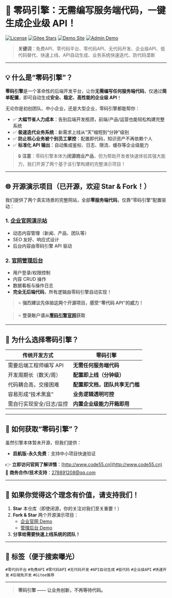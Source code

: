 # 🚀 零码引擎：无需编写服务端代码，一键生成企业级 API！

[![License](https://img.shields.io/badge/license-Proprietary-red)](LICENSE)
[![Gitee Stars](https://gitee.com/nigel139/super-api/badge/star.svg?theme=dark)](https://gitee.com/nigel139/super-api)
[![Demo Site](https://img.shields.io/badge/demo-企业官网-blue)](http://testsite.code55.cn)
[![Admin Demo](https://img.shields.io/badge/demo-管理后台-green)](http://testadmin.code55.cn)

> **关键词**：免费API、零代码平台、零代码API、无代码开发、企业级API、低代码替代、快速上线、API自动生成、业务系统快速迭代、防代码垄断

---

## 💡 什么是“零码引擎”？

**零码引擎**是一个革命性的后端开发平台，让你**无需编写任何服务端代码**，仅通过**简单配置**，即可自动生成**安全、稳定、高性能的企业级 API**！

无论你是初创团队、中小企业，还是大型企业，零码引擎都能帮你：

- ✅ **大幅节省人力成本**：告别后端开发瓶颈，前端/产品/运营也能轻松构建完整系统  
- ✅ **极速迭代业务系统**：新需求上线从“天”缩短到“分钟”级别  
- ✅ **防止核心业务被个别员工掌控**：配置即代码，知识资产不再依赖个人  
- ✅ **标准化 API 输出**：自动集成鉴权、日志、限流、缓存等企业级能力  

> 🔒 **注意**：零码引擎本体为**闭源商业产品**，但为帮助开发者快速体验其强大能力，我们开源了两个基于该引擎构建的完整演示项目！

---

## 🌐 开源演示项目（已开源，欢迎 Star & Fork！）

我们提供了两个真实场景的完整网站，全部**零服务端代码**，仅靠“零码引擎”配置驱动：

### 1. [企业官网演示站](http://testsite.code55.cn)
- 动态内容管理（新闻、产品、团队等）
- SEO 友好、响应式设计
- 后台内容由零码引擎 API 驱动

### 2. [官网管理后台](http://testadmin.code55.cn)
- 用户登录/权限控制
- 内容 CRUD 操作
- 数据看板与操作日志
- **完全无后端代码**，所有逻辑由零码引擎自动实现！

> ⭐ **强烈建议先体验这两个开源项目，感受“零代码 API”的威力！**

> ⭐ **登录账户请从[零码引擎官网](http://www.code55.cn/Home/Demo)获取**

---

## 🎯 为什么选择零码引擎？

| 传统开发方式 | 零码引擎 |
|--------------|----------|
| 需要后端工程师编写 API | **无需任何服务端代码** |
| 开发周期长（数天/周） | **配置即上线（分钟级）** |
| 代码耦合高，交接困难 | **配置即文档，团队共享无门槛** |
| 容易形成“技术黑盒” | **业务逻辑透明可控** |
| 需自行实现安全/日志/监控 | **内置企业级能力开箱即用** |

---

## 📣 如何获取“零码引擎”？

虽然引擎本体暂未开源，但我们提供：

- **启航版-永久免费**：支持中小项目快速验证

👉 **立即访问官网了解详情**：[http://www.code55.cn](http://www.code55.cn)  
📧 **商务合作/技术支持**：278891208@qq.com

---

## 🌟 如果你觉得这个理念有价值，请支持我们！

1. **Star** 本仓库（即使闭源，你的关注对我们至关重要！）
2. **Fork & Star** 两个开源演示项目：
   - [企业官网 Demo](https://gitee.com/nigel139/super-api)
   - [管理后台 Demo](https://gitee.com/nigel139/super-api)
3. **分享给需要快速上线系统的团队！**

---

## 🔖 标签（便于搜索曝光）

`#零代码平台` `#免费API` `#零代码API` `#无代码开发` `#API自动生成` `#低代码` `#企业级API` `#快速开发` `#后端免开发` `#Gitee推荐`

---

> **零码引擎 —— 让业务创新，不再等待代码。**